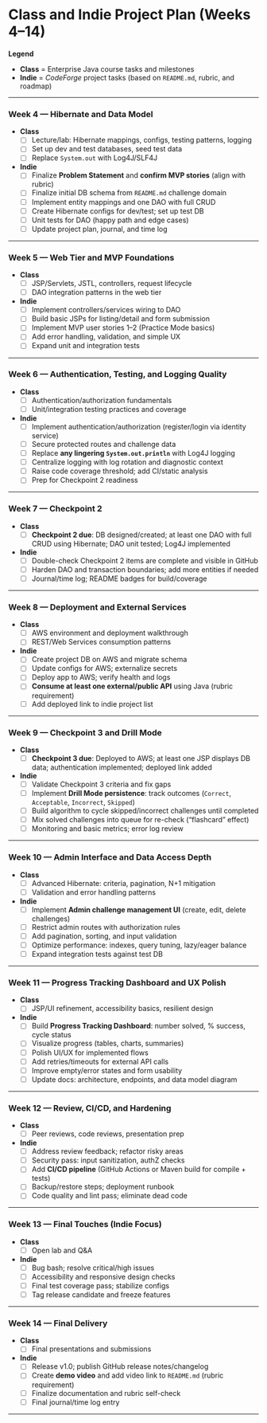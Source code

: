 # Class and Indie Project Plan (Weeks 4–14)

**Legend**
- **Class** = Enterprise Java course tasks and milestones
- **Indie** = *CodeForge* project tasks (based on `README.md`, rubric, and roadmap)

---

### Week 4 — Hibernate and Data Model
- **Class**
  - [ ] Lecture/lab: Hibernate mappings, configs, testing patterns, logging
  - [ ] Set up dev and test databases, seed test data
  - [ ] Replace `System.out` with Log4J/SLF4J
- **Indie**
  - [ ] Finalize **Problem Statement** and **confirm MVP stories** (align with rubric)
  - [ ] Finalize initial DB schema from `README.md` challenge domain
  - [ ] Implement entity mappings and one DAO with full CRUD
  - [ ] Create Hibernate configs for dev/test; set up test DB
  - [ ] Unit tests for DAO (happy path and edge cases)
  - [ ] Update project plan, journal, and time log

---

### Week 5 — Web Tier and MVP Foundations
- **Class**
  - [ ] JSP/Servlets, JSTL, controllers, request lifecycle
  - [ ] DAO integration patterns in the web tier
- **Indie**
  - [ ] Implement controllers/services wiring to DAO
  - [ ] Build basic JSPs for listing/detail and form submission
  - [ ] Implement MVP user stories 1–2 (Practice Mode basics)
  - [ ] Add error handling, validation, and simple UX
  - [ ] Expand unit and integration tests

---

### Week 6 — Authentication, Testing, and Logging Quality
- **Class**
  - [ ] Authentication/authorization fundamentals
  - [ ] Unit/integration testing practices and coverage
- **Indie**
  - [ ] Implement authentication/authorization (register/login via identity service)
  - [ ] Secure protected routes and challenge data
  - [ ] Replace **any lingering `System.out.println`** with Log4J logging
  - [ ] Centralize logging with log rotation and diagnostic context
  - [ ] Raise code coverage threshold; add CI/static analysis
  - [ ] Prep for Checkpoint 2 readiness

---

### Week 7 — Checkpoint 2
- **Class**
  - [ ] **Checkpoint 2 due**: DB designed/created; at least one DAO with full CRUD using Hibernate; DAO unit tested; Log4J implemented
- **Indie**
  - [ ] Double-check Checkpoint 2 items are complete and visible in GitHub
  - [ ] Harden DAO and transaction boundaries; add more entities if needed
  - [ ] Journal/time log; README badges for build/coverage

---

### Week 8 — Deployment and External Services
- **Class**
  - [ ] AWS environment and deployment walkthrough
  - [ ] REST/Web Services consumption patterns
- **Indie**
  - [ ] Create project DB on AWS and migrate schema
  - [ ] Update configs for AWS; externalize secrets
  - [ ] Deploy app to AWS; verify health and logs
  - [ ] **Consume at least one external/public API** using Java (rubric requirement)
  - [ ] Add deployed link to indie project list

---

### Week 9 — Checkpoint 3 and Drill Mode
- **Class**
  - [ ] **Checkpoint 3 due**: Deployed to AWS; at least one JSP displays DB data; authentication implemented; deployed link added
- **Indie**
  - [ ] Validate Checkpoint 3 criteria and fix gaps
  - [ ] Implement **Drill Mode persistence**: track outcomes (`Correct`, `Acceptable`, `Incorrect`, `Skipped`)
  - [ ] Build algorithm to cycle skipped/incorrect challenges until completed
  - [ ] Mix solved challenges into queue for re-check (“flashcard” effect)
  - [ ] Monitoring and basic metrics; error log review

---

### Week 10 — Admin Interface and Data Access Depth
- **Class**
  - [ ] Advanced Hibernate: criteria, pagination, N+1 mitigation
  - [ ] Validation and error handling patterns
- **Indie**
  - [ ] Implement **Admin challenge management UI** (create, edit, delete challenges)
  - [ ] Restrict admin routes with authorization rules
  - [ ] Add pagination, sorting, and input validation
  - [ ] Optimize performance: indexes, query tuning, lazy/eager balance
  - [ ] Expand integration tests against test DB

---

### Week 11 — Progress Tracking Dashboard and UX Polish
- **Class**
  - [ ] JSP/UI refinement, accessibility basics, resilient design
- **Indie**
  - [ ] Build **Progress Tracking Dashboard**: number solved, % success, cycle status
  - [ ] Visualize progress (tables, charts, summaries)
  - [ ] Polish UI/UX for implemented flows
  - [ ] Add retries/timeouts for external API calls
  - [ ] Improve empty/error states and form usability
  - [ ] Update docs: architecture, endpoints, and data model diagram

---

### Week 12 — Review, CI/CD, and Hardening
- **Class**
  - [ ] Peer reviews, code reviews, presentation prep
- **Indie**
  - [ ] Address review feedback; refactor risky areas
  - [ ] Security pass: input sanitization, authZ checks
  - [ ] Add **CI/CD pipeline** (GitHub Actions or Maven build for compile + tests)
  - [ ] Backup/restore steps; deployment runbook
  - [ ] Code quality and lint pass; eliminate dead code

---

### Week 13 — Final Touches (Indie Focus)
- **Class**
  - [ ] Open lab and Q&A
- **Indie**
  - [ ] Bug bash; resolve critical/high issues
  - [ ] Accessibility and responsive design checks
  - [ ] Final test coverage pass; stabilize configs
  - [ ] Tag release candidate and freeze features

---

### Week 14 — Final Delivery
- **Class**
  - [ ] Final presentations and submissions
- **Indie**
  - [ ] Release v1.0; publish GitHub release notes/changelog
  - [ ] Create **demo video** and add video link to `README.md` (rubric requirement)
  - [ ] Finalize documentation and rubric self-check
  - [ ] Final journal/time log entry

---